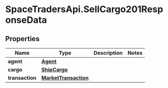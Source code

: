 # SpaceTradersApi.SellCargo201ResponseData

## Properties

Name | Type | Description | Notes
------------ | ------------- | ------------- | -------------
**agent** | [**Agent**](Agent.md) |  | 
**cargo** | [**ShipCargo**](ShipCargo.md) |  | 
**transaction** | [**MarketTransaction**](MarketTransaction.md) |  | 


